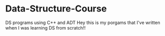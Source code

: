 # Data-Structure-Course
DS programs using C++ and ADT
Hey this is my porgams that I've written when I was learning DS from scratch!!
